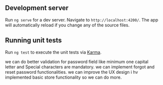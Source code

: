 
## Development server

Run `ng serve` for a dev server. Navigate to `http://localhost:4200/`. The app will automatically reload if you change any of the source files.


## Running unit tests

Run `ng test` to execute the unit tests via [Karma](https://karma-runner.github.io).


we can do better validation for password field like minimum one capital letter and Special characters are mandatory.
we can implement forgot and reset password functionalities.
we can improve the UX design
i hv implemented basic store functionality so we can do more.






